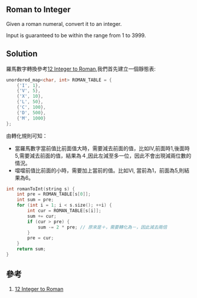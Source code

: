 ## Roman to Integer

Given a roman numeral, convert it to an integer.

Input is guaranteed to be within the range from 1 to 3999.

## Solution

羅馬數字轉換參考[12 Integer to Roman](../IntegertoRoman),我們首先建立一個靜態表:

```cpp
unordered_map<char, int> ROMAN_TABLE = {
	{'I', 1},
	{'V', 5},
	{'X', 10},
	{'L', 50},
	{'C', 100},
	{'D', 500},
	{'M', 1000}
};
```

由轉化規則可知：

* 當羅馬數字當前值比前面值大時，需要減去前面的值，比如IV,前面時1,後面時5,需要減去前面的值，結果為４,因此左減至多一位，因此不會出現減兩位數的情況。
* 噹噹前值比前面的小時，需要加上當前的值。比如VI, 當前為1，前面為5,則結果為6。

```cpp
int romanToInt(string s) {
	int pre = ROMAN_TABLE[s[0]];
	int sum = pre;
	for (int i = 1; i < s.size(); ++i) {
		int cur = ROMAN_TABLE[s[i]];
		sum += cur;
		if (cur > pre) {
			sum -= 2 * pre; // 原來是＋，需要轉化為－，因此減去兩倍
		}
		pre = cur;
	}
	return sum;
}
```

## 參考

1. [12 Integer to Roman](../IntegertoRoman)
